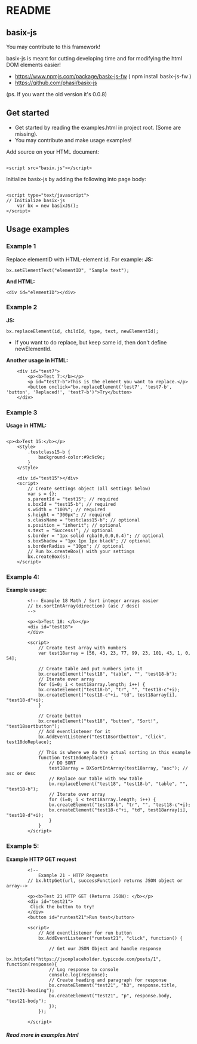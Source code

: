 # README #


## basix-js ##

You may contribute to this framework!

basix-js is meant for cutting developing time and for modifying the html DOM elements easier!

- https://www.npmjs.com/package/basix-js-fw ( npm install basix-js-fw )
- https://github.com/phasi/basix-js

(ps. If you want the old version it's 0.0.8)

## Get started ##

- Get started by reading the examples.html in project root. (Some are missing).
- You may contribute and make usage examples!


Add source on your HTML document:

```

<script src="basix.js"></script>

```

Initialize basix-js by adding the following into page body:

```

<script type="text/javascript">
// Initialize basix-js
	var bx = new basixJS();
</script>

```


## Usage examples ##


### Example 1

Replace elementID with HTML-element id. For example:
**JS:**
```
bx.setElementText("elementID", "Sample text");
```
**And HTML:**
```
<div id="elementID"></div>
```

### Example 2

**JS:**
```
bx.replaceElement(id, childId, type, text, newElementId);
```

- If you want to do replace, but keep same id, then don't define newElementId.

**Another usage in HTML:**
```
    <div id="test7">
        <p><b>Test 7:</b></p>
        <p id="test7-b">This is the element you want to replace.</p>
        <button onclick="bx.replaceElement('test7', 'test7-b', 'button', 'Replaced!', 'test7-b')">Try</button>
    </div>
```

### Example 3

**Usage in HTML:**
```

<p><b>Test 15:</b></p>
	<style>
		.testclass15-b {
			background-color:#9c9c9c;
		}
	</style>
	
	<div id="test15"></div>
	<script>
		// Create settings object (all settings below)
		var s = {};
		s.parentId = "test15"; // required
 		s.boxId = "test15-b"; // required
 		s.width = "100%"; // required
 		s.height = "300px"; // required
		s.className = "testclass15-b"; // optional
		s.position = "inherit"; // optional
		s.text = "Success!"; // optional
 		s.border = "1px solid rgba(0,0,0,0.4)"; // optional
 		s.boxShadow = "1px 1px 1px black"; // optional
 		s.borderRadius = "10px"; // optional
		// Run bx.createBox() with your settings
		bx.createBox(s);
	</script>
```

### Example 4:

**Example usage:**
```
		<!-- Example 18 Math / Sort integer arrays easier 
		// bx.sortIntArray(direction) (asc / desc)
		-->

		<p><b>Test 18: </b></p>
		<div id="test18">
		</div>

		<script>
			// Create test array with numbers
			var test18array = [56, 43, 23, 77, 99, 23, 101, 43, 1, 0, 54];
			
			// Create table and put numbers into it
			bx.createElement("test18", "table", "", "test18-b");
			// Iterate over array
			for (i=0; i < test18array.length; i++) {
			bx.createElement("test18-b", "tr", "", "test18-c"+i);
			bx.createElement("test18-c"+i, "td", test18array[i], "test18-d"+i);
			}
			
			// Create button
			bx.createElement("test18", "button", "Sort!", "test18sortbutton");
			// Add eventlistener for it
			bx.AddEventListener("test18sortbutton", "click", test18doReplace);

			// This is where we do the actual sorting in this example
			function test18doReplace() {
				// DO SORT
				test18array = BXSortIntArray(test18array, "asc"); // asc or desc
				// Replace our table with new table
				bx.replaceElement("test18", "test18-b", "table", "", "test18-b");
				// Iterate over array
				for (i=0; i < test18array.length; i++) {
				bx.createElement("test18-b", "tr", "", "test18-c"+i);
				bx.createElement("test18-c"+i, "td", test18array[i], "test18-d"+i);
				}
			}
		</script>
```

### Example 5:

**Example HTTP GET request**

```
		<!--
			Example 21 - HTTP Requests
		// bx.httpGet(url, successFunction) returns JSON object or array-->

		<p><b>Test 21 HTTP GET (Returns JSON): </b></p>
		<div id="test21">
		 Click the button to try!
		</div>
		<button id="runtest21">Run test</button>

		<script>	
			// Add eventlistener for run button
			bx.AddEventListener("runtest21", "click", function() {

				// Get our JSON Object and handle response
				bx.httpGet("https://jsonplaceholder.typicode.com/posts/1", function(response){
				// Log response to console
				console.log(response);
				// Create heading and paragraph for response
				bx.createElement("test21", "h3", response.title, "test21-heading");
				bx.createElement("test21", "p", response.body, "test21-body");
				});
			});

		</script>
```

##### Read more in examples.html
